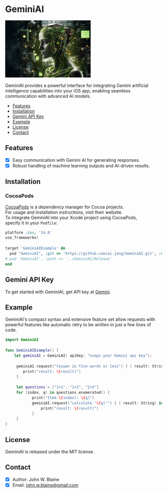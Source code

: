 # GeminiAI

![GeminiAI: Elegant Networking in Swift](nvidia.png)

GeminiAI provides a powerful interface for integrating Gemini artificial intelligence capabilities into your iOS app, enabling seamless communication with advanced AI models.

- [Features](#features)
- [Installation](#installation)
- [Gemini API Key](#Gemini-API-Key)
- [Example](#example)
- [License](#license)
- [Contact](#contact)

## Features
- [x] Easy communication with Gemini AI for generating responses.
- [x] Robust handling of machine learning outputs and AI-driven results.
      
## Installation
### CocoaPods
[CocoaPods](https://cocoapods.org) is a dependency manager for Cocoa projects.<br> 
For usage and installation instructions, visit their website.<br> 
To integrate GeminiAI into your Xcode project using CocoaPods, <br> specify it in your `Podfile`:

```ruby
platform :ios, '14.0'
use_frameworks!

target 'GeminiAIExample' do
  pod "GeminiAI", :git => 'https://github.com/ai-jong/GeminiAI.git', :branch => 'main'
# pod 'GeminiAI', :path => '../GeminiAI/Release'
end

```
## Gemini API Key
To get started with GeminiAI, get API key at [Gemini](https://ai.google.dev/gemini-api/docs/api-key).

## Example
GeminiAI's compact syntax and extensive feature set allow requests with powerful features like automatic retry to be written in just a few lines of code.

```swift
import GeminiAI

func GeminiAIExample() {
    let geminiAI = GeminiAI( apiKey: "nvapi-your Gemini api key");
                
     geminiAI.request("taiwan in five words or less") { ( result: String) in
        print("result: \(result)")
     }
        
     let questions = ["1+1", "1+2", "2+3"]
     for (index, q) in questions.enumerated() {
            print("Item \(index): \(q)")
            geminiAI.request("calculate '\(q)'") { ( result: String) in
                print("result: \(result)")
            }
     }
}
```

## License
GeminiAI is released under the MIT license.

## Contact
- [x] Author: John W. Blaine
- [x] Email: john.w.blaine@gmail.com
